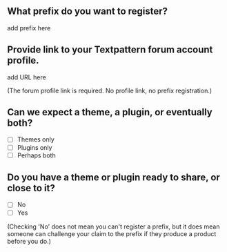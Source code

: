 ## What prefix do you want to register?

add prefix here

## Provide link to your Textpattern forum account profile.

add URL here

(The forum profile link is required. No profile link, no prefix registration.)

## Can we expect a theme, a plugin, or eventually both?

- [ ] Themes only
- [ ] Plugins only
- [ ] Perhaps both

## Do you have a theme or plugin ready to share, or close to it?

- [ ] No
- [ ] Yes

(Checking 'No' does not mean you can't register a prefix, but it does mean someone can challenge your claim to the prefix if they produce a product before you do.)
